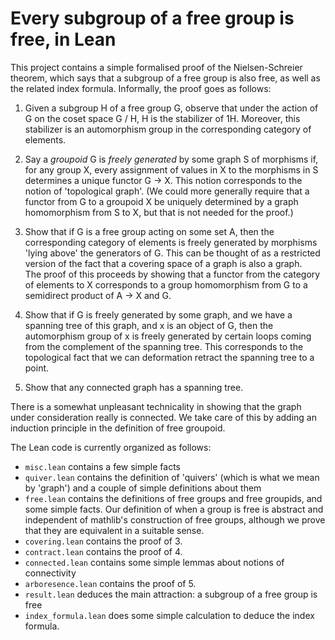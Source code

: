 # Every subgroup of a free group is free, in Lean

This project contains a simple formalised proof of the Nielsen-Schreier 
theorem, which says that a subgroup of a free group is also free, as 
well as the related index formula. Informally, the proof goes as 
follows:

1) Given a subgroup H of a free group G, observe that under the action of G on
   the coset space G / H, H is the stabilizer of 1H. Moreover, this stabilizer
   is an automorphism group in the corresponding category of elements.

1) Say a *groupoid* G is *freely generated* by some graph S of morphisms
  if, for any group X, every assignment of values in X to the morphisms
  in S determines a unique functor G -> X. This notion corresponds to the notion 
  of 'topological graph'. (We could more generally require that a functor from G
  to a groupoid X be uniquely determined by a graph homomorphism from S to X,
  but that is not needed for the proof.)

1) Show that if G is a free group acting on some set A, then the 
  corresponding category of elements is freely generated by morphisms
  'lying above' the generators of G. This can be thought of as a
  restricted version of the fact that a covering space of a graph is also
  a graph. \
  The proof of this proceeds by showing that a functor from the category of 
  elements to X corresponds to a group homomorphism from G to a 
  semidirect product of A -> X and G.

1) Show that if G is freely generated by some graph, and we have a
  spanning tree of this graph, and x is an object of G, then the
  automorphism group of x is freely generated by certain loops
  coming from the complement of the spanning tree. This corresponds to
  the topological fact that we can deformation retract the spanning
  tree to a point.

1) Show that any connected graph has a spanning tree.

There is a somewhat unpleasant technicality in showing that the graph under
consideration really is connected. We take care of this by adding an induction
principle in the definition of free groupoid.

The Lean code is currently organized as follows:

- `misc.lean` contains a few simple facts
- `quiver.lean` contains the definition of 'quivers' (which is what we mean by
'graph') and a couple of simple definitions about them
- `free.lean` contains the definitions of free groups and free groupids, and some simple facts. Our definition of when a group is free is abstract and
independent of mathlib's construction of free groups, although we prove that
they are equivalent in a suitable sense.
- `covering.lean` contains the proof of 3.
- `contract.lean` contains the proof of 4.
- `connected.lean` contains some simple lemmas about notions of connectivity
- `arboresence.lean` contains the proof of 5.
- `result.lean` deduces the main attraction: a subgroup of a free group is free
- `index_formula.lean` does some simple calculation to deduce the index formula.